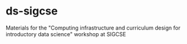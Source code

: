 # ds-sigcse
Materials for the "Computing infrastructure and curriculum design for introductory data science" workshop at SIGCSE
